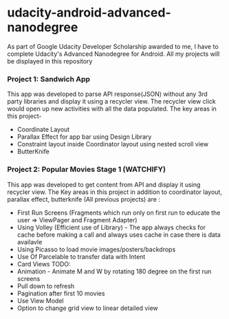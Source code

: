 # udacity-android-advanced-nanodegree
As part of Google Udacity Developer Scholarship awarded to me, I have to complete Udacity's Advanced Nanodegree for Android. All my projects will be displayed in this repository

### Project 1: Sandwich App
This app was developed to parse API response(JSON) without any 3rd party libraries and display it using a recycler view. 
The recycler view click would open up new activities with all the data populated. The key areas in this project-
* Coordinate Layout
* Parallax Effect for app bar using Design Library
* Constraint layout inside Coordinator layout using nested scroll view
* ButterKnife

### Project 2: Popular Movies Stage 1 (WATCHIFY)
This app was developed to get content from API and display it using recycler view. The Key areas in this project in addition to coordinator layout, parallax effect, butterknife (All previous projects) are :
* First Run Screens (Fragments which run only on first run to educate the user => ViewPager and Fragment Adapter)
* Using Volley (Efficient use of Library) - The app always checks for cache before making a call and always uses cache in case there is data availavle
* Using Picasso to load movie images/posters/backdrops
* Use Of Parcelable to transfer data with Intent
* Card Views
TODO:
* Animation - Animate M and W by rotating 180 degree on the first run screens
* Pull down to refresh
* Pagination after first 10 movies
* Use View Model
* Option to change grid view to linear detailed view
